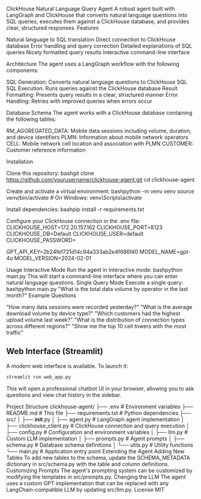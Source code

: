 ClickHouse Natural Language Query Agent
A robust agent built with LangGraph and ClickHouse that converts natural language questions into SQL queries, executes them against a ClickHouse database, and provides clear, structured responses.
Features

Natural language to SQL translation
Direct connection to ClickHouse database
Error handling and query correction
Detailed explanations of SQL queries
Nicely formatted query results
Interactive command-line interface

Architecture
The agent uses a LangGraph workflow with the following components:

SQL Generation: Converts natural language questions to ClickHouse SQL
SQL Execution: Runs queries against the ClickHouse database
Result Formatting: Presents query results in a clear, structured manner
Error Handling: Retries with improved queries when errors occur

Database Schema
The agent works with a ClickHouse database containing the following tables:

RM_AGGREGATED_DATA: Mobile data sessions including volume, duration, and device identifiers
PLMN: Information about mobile network operators
CELL: Mobile network cell location and association with PLMN
CUSTOMER: Customer reference information

Installation

Clone this repository:
bashgit clone https://github.com/yourusername/clickhouse-agent.git
cd clickhouse-agent

Create and activate a virtual environment:
bashpython -m venv venv
source venv/bin/activate  # On Windows: venv\Scripts\activate

Install dependencies:
bashpip install -r requirements.txt

Configure your ClickHouse connection in the .env file:
CLICKHOUSE_HOST=172.20.157.162
CLICKHOUSE_PORT=8123
CLICKHOUSE_DB=Default
CLICKHOUSE_USER=default
CLICKHOUSE_PASSWORD=

GPT_API_KEY=2b24fef721d14c94a333ab2e4f686f40
MODEL_NAME=gpt-4o
MODEL_VERSION=2024-02-01


Usage
Interactive Mode
Run the agent in interactive mode:
bashpython main.py
This will start a command-line interface where you can enter natural language questions.
Single Query Mode
Execute a single query:
bashpython main.py "What is the total data volume by operator in the last month?"
Example Questions

"How many data sessions were recorded yesterday?"
"What is the average download volume by device type?"
"Which customers had the highest upload volume last week?"
"What is the distribution of connection types across different regions?"
"Show me the top 10 cell towers with the most traffic"

Web Interface (Streamlit)
------------------------
A modern web interface is available. To launch it:

```bash
streamlit run web_app.py
```

This will open a professional chatbot UI in your browser, allowing you to ask questions and view chat history in the sidebar.

Project Structure
clickhouse-agent/
├── .env                    # Environment variables
├── README.md               # This file
├── requirements.txt        # Python dependencies
├── src/
│   ├── __init__.py
│   ├── agent.py            # LangGraph agent implementation
│   ├── clickhouse_client.py # ClickHouse connection and query execution
│   ├── config.py           # Configuration and environment variables
│   ├── llm.py              # Custom LLM implementation
│   ├── prompts.py          # Agent prompts
│   ├── schema.py           # Database schema definitions
│   └── utils.py            # Utility functions
└── main.py                 # Application entry point
Extending the Agent
Adding New Tables
To add new tables to the schema, update the SCHEMA_METADATA dictionary in src/schema.py with the table and column definitions.
Customizing Prompts
The agent's prompting system can be customized by modifying the templates in src/prompts.py.
Changing the LLM
The agent uses a custom GPT implementation that can be replaced with any LangChain-compatible LLM by updating src/llm.py.
License
MIT